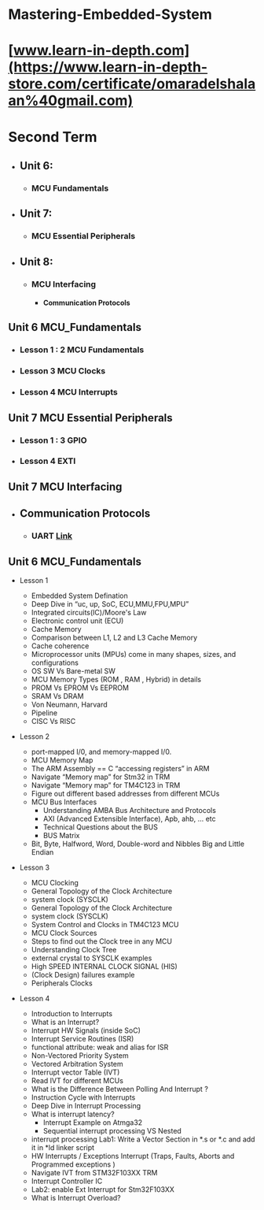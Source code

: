 # Mastering-Embedded-System
# [www.learn-in-depth.com](https://www.learn-in-depth-store.com/certificate/omaradelshalaan%40gmail.com)

# Second Term 
- ## Unit 6: 
	- ### MCU Fundamentals
- ## Unit 7:
	- ### MCU Essential Peripherals
- ## Unit 8: 
	- ### MCU Interfacing
		- #### Communication Protocols



## Unit 6 MCU_Fundamentals
-  ### Lesson 1 : 2 MCU Fundamentals
-  ### Lesson 3 MCU Clocks
-  ### Lesson 4 MCU Interrupts

## Unit 7 MCU Essential Peripherals 
-  ### Lesson 1 : 3 GPIO 
-  ### Lesson 4 EXTI

## Unit 7 MCU Interfacing
-  ## Communication Protocols
	- ### UART [Link](./Unit8_Communication_Protocols/Atmega_USART_Driver)



## Unit 6 MCU_Fundamentals
-  Lesson 1 
	- Embedded System Defination
	- Deep Dive in “uc, up, SoC, ECU,MMU,FPU,MPU”
	- Integrated circuits(IC)/Moore's Law
	- Electronic control unit (ECU)
	- Cache Memory
	- Comparison between L1, L2 and L3 Cache Memory
	- Cache coherence
	- Microprocessor units (MPUs) come in many shapes, sizes, and configurations
	- OS SW Vs Bare-metal SW
	- MCU Memory Types (ROM , RAM , Hybrid) in details
	- PROM Vs EPROM Vs EEPROM
	- SRAM Vs DRAM
	- Von Neumann, Harvard
	- Pipeline
	- CISC Vs RISC
-  Lesson 2
	- port-mapped I/0, and memory-mapped I/0.
	- MCU Memory Map
	- The ARM Assembly == C “accessing registers” in ARM
	- Navigate “Memory map” for Stm32 in TRM
	- Navigate “Memory map” for TM4C123 in TRM
	- Figure out different based addresses from different MCUs
	- MCU Bus Interfaces
		- Understanding AMBA Bus Architecture and Protocols
		- AXI (Advanced Extensible Interface), Apb, ahb, … etc
		- Technical Questions about the BUS
		- BUS Matrix
	- Bit, Byte, Halfword, Word, Double-word and Nibbles Big and Little Endian
		
-  Lesson 3
	- MCU Clocking
	- General Topology of the Clock Architecture
	- system clock (SYSCLK)
	- General Topology of the Clock Architecture
	- system clock (SYSCLK)
	- System Control and Clocks in TM4C123 MCU
	- MCU Clock Sources
	- Steps to find out the Clock tree in any MCU
	- Understanding Clock Tree
	- external crystal to SYSCLK examples
	- High SPEED INTERNAL CLOCK SIGNAL (HIS)
	- (Clock Design) failures example
	- Peripherals Clocks
		
-  Lesson 4
	- Introduction to Interrupts
	- What is an Interrupt?
	- Interrupt HW Signals (inside SoC)
	- Interrupt Service Routines (ISR)
	- functional attribute: weak and alias for ISR
	- Non-Vectored Priority System
	- Vectored Arbitration System
	- Interrupt vector Table (IVT)
	- Read IVT for different MCUs
	- What is the Difference Between Polling And Interrupt ?
	- Instruction Cycle with Interrupts
	- Deep Dive in Interrupt Processing
	- What is interrupt latency?
		- Interrupt Example on Atmga32
		- Sequential interrupt processing VS Nested
	- interrupt processing Lab1: Write a Vector Section in *.s or *.c and add it in *ld linker script
	- HW Interrupts / Exceptions Interrupt (Traps, Faults, Aborts and Programmed exceptions )
	- Navigate IVT from STM32F103XX TRM
	- Interrupt Controller IC
	- Lab2: enable Ext Interrupt for Stm32F103XX
	- What is Interrupt Overload?
		
	



		
